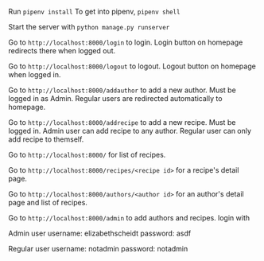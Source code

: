 Run `pipenv install`
To get into pipenv, `pipenv shell`

Start the server with `python manage.py runserver`

Go to `http://localhost:8000/login` to login. Login button on homepage redirects there when logged out.

Go to `http://localhost:8000/logout` to logout. Logout button on homepage when logged in.

Go to `http://localhost:8000/addauthor` to add a new author. Must be logged in as Admin. Regular users are redirected automatically to homepage.

Go to `http://localhost:8000/addrecipe` to add a new recipe. Must be logged in. Admin user can add recipe to any author. Regular user can only add recipe to themself.

Go to `http://localhost:8000/` for list of recipes.

Go to `http://localhost:8000/recipes/<recipe id>` for a recipe's detail page.

Go to `http://localhost:8000/authors/<author id>` for an author's detail page and list of recipes.

Go to `http://localhost:8000/admin` to add authors and recipes.
login with

Admin user
username: elizabethscheidt
password: asdf

Regular user
username: notadmin
password: notadmin
